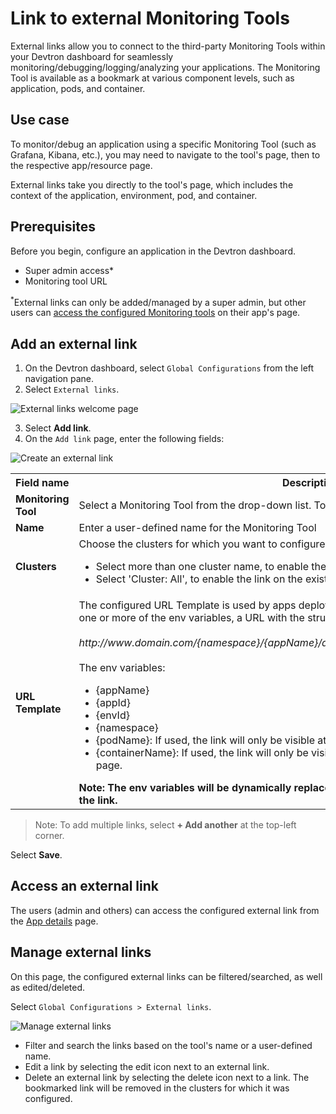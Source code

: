 # Link to external Monitoring Tools

External links allow you to connect to the third-party Monitoring Tools within your Devtron dashboard for seamlessly monitoring/debugging/logging/analyzing your applications.
The Monitoring Tool is available as a bookmark at various component levels, such as application, pods, and container.

## Use case

To monitor/debug an application using a specific Monitoring Tool (such as Grafana, Kibana, etc.), you may need to navigate to the tool's page, then to the respective app/resource page.

External links take you directly to the tool's page, which includes the context of the application, environment, pod, and container.

## Prerequisites

Before you begin, configure an application in the Devtron dashboard.

- Super admin access*
- Monitoring tool URL

<sup>*</sup>External links can only be added/managed by a super admin, but other users can [access the configured Monitoring tools](././../creating-application/app-details.md) on their app's page.

## Add an external link

1. On the Devtron dashboard, select `Global Configurations` from the left navigation pane.
2. Select `External links`.
   
![External links welcome page](https://devtron-public-asset.s3.us-east-2.amazonaws.com/external-tools/external-links-welcome.png)

3. Select **Add link**.
4. On the `Add link` page, enter the following fields:

![Create an external link](https://devtron-public-asset.s3.us-east-2.amazonaws.com/external-tools/add-external-link.png)

<table>
    <row>
        <th>Field name</th>
        <th>Description</th>
    </row>
    <tr>
        <td><b>Monitoring Tool</b></td>
        <td>Select a Monitoring Tool from the drop-down list. To add a different tool, select 'Other'.</td>
    </tr>
    <tr>
        <td><b>Name</b></td>
        <td>Enter a user-defined name for the Monitoring Tool</td>
    </tr>
    <tr>
        <td><b>Clusters</b></td>
        <td>
            Choose the clusters for which you want to configure the selected tool.
            <ul>
                <li>Select more than one cluster name, to enable the link on multiple clusters</li>
                <li>Select 'Cluster: All', to enable the link on the existing clusters and future clusters</li>                
            </ul>
        </td>
    </tr>
    <tr>
        <td><b>URL Template</b></td>
        <td>
            The configured URL Template is used by apps deployed on the selected clusters.            
            By combining one or more of the env variables, a URL with the structure shown below can be created:<br></br>
            <i>http://www.domain.com/{namespace}/{appName}/details/{appId}/env/{envId}/details/{podName}</i>
            <br></br>
            The env variables:
            <ul>
                <li>{appName}</li>
                <li>{appId}</li>
                <li>{envId}</li>
                <li>{namespace}</li>
                <li>{podName}: If used, the link will only be visible at the pod level on the <a href="https://docs.devtron.ai/devtron/user-guide/app-details">App details</a> page. </li>
                <li>{containerName}: If used, the link will only be visible at the container level on the <a href="https://docs.devtron.ai/devtron/user-guide/app-details">App details</a> page. </li>
            </ul>
            <b>Note: The env variables will be dynamically replaced by the values that you used to configure the link.            
        </td>
    </tr>
</table>

> Note: To add multiple links, select **+ Add another** at the top-left corner.

Select **Save**.

## Access an external link

The users (admin and others) can access the configured external link from the [App details](././../creating-application/app-details.md) page.

## Manage external links

On this page, the configured external links can be filtered/searched, as well as edited/deleted.

Select `Global Configurations > External links`.

![Manage external links](https://devtron-public-asset.s3.us-east-2.amazonaws.com/external-tools/manage-external-links.png)

* Filter and search the links based on the tool's name or a user-defined name.
* Edit a link by selecting the edit icon next to an external link.
* Delete an external link by selecting the delete icon next to a link. The bookmarked link will be removed in the clusters for which it was configured.
